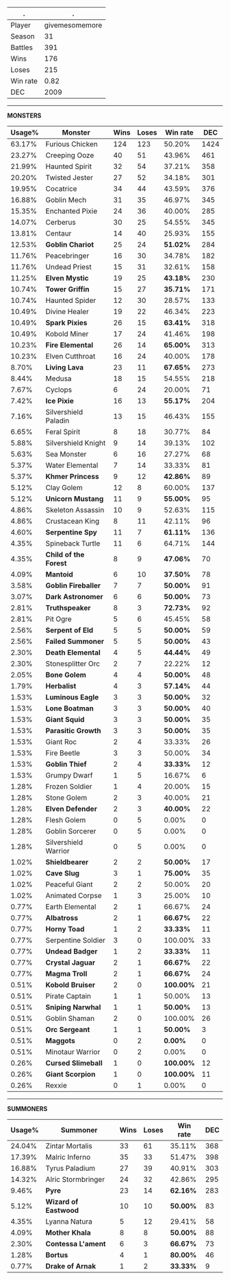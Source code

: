 .|.
|-|-
Player|givemesomemore
Season|31
Battles|391
Wins|176
Loses|215
Win rate|0.82
DEC|2009

---
**MONSTERS**

Usage%|Monster|Wins|Loses|Win rate|DEC|
-|-|-|-|-|-|
63.17%|Furious Chicken|124|123|50.20%|1424|
23.27%|Creeping Ooze|40|51|43.96%|461|
21.99%|Haunted Spirit|32|54|37.21%|358|
20.20%|Twisted Jester|27|52|34.18%|301|
19.95%|Cocatrice|34|44|43.59%|376|
16.88%|Goblin Mech|31|35|46.97%|345|
15.35%|Enchanted Pixie|24|36|40.00%|285|
14.07%|Cerberus|30|25|54.55%|345|
13.81%|Centaur|14|40|25.93%|155|
12.53%|**Goblin Chariot**|25|24|**51.02%**|284|
11.76%|Peacebringer|16|30|34.78%|182|
11.76%|Undead Priest|15|31|32.61%|158|
11.25%|**Elven Mystic**|19|25|**43.18%**|230|
10.74%|**Tower Griffin**|15|27|**35.71%**|171|
10.74%|Haunted Spider|12|30|28.57%|133|
10.49%|Divine Healer|19|22|46.34%|223|
10.49%|**Spark Pixies**|26|15|**63.41%**|318|
10.49%|Kobold Miner|17|24|41.46%|198|
10.23%|**Fire Elemental**|26|14|**65.00%**|313|
10.23%|Elven Cutthroat|16|24|40.00%|178|
8.70%|**Living Lava**|23|11|**67.65%**|273|
8.44%|Medusa|18|15|54.55%|218|
7.67%|Cyclops|6|24|20.00%|71|
7.42%|**Ice Pixie**|16|13|**55.17%**|204|
7.16%|Silvershield Paladin|13|15|46.43%|155|
6.65%|Feral Spirit|8|18|30.77%|84|
5.88%|Silvershield Knight|9|14|39.13%|102|
5.63%|Sea Monster|6|16|27.27%|68|
5.37%|Water Elemental|7|14|33.33%|81|
5.37%|**Khmer Princess**|9|12|**42.86%**|89|
5.12%|Clay Golem|12|8|60.00%|137|
5.12%|**Unicorn Mustang**|11|9|**55.00%**|95|
4.86%|Skeleton Assassin|10|9|52.63%|115|
4.86%|Crustacean King|8|11|42.11%|96|
4.60%|**Serpentine Spy**|11|7|**61.11%**|136|
4.35%|Spineback Turtle|11|6|64.71%|144|
4.35%|**Child of the Forest**|8|9|**47.06%**|70|
4.09%|**Mantoid**|6|10|**37.50%**|78|
3.58%|**Goblin Fireballer**|7|7|**50.00%**|91|
3.07%|**Dark Astronomer**|6|6|**50.00%**|73|
2.81%|**Truthspeaker**|8|3|**72.73%**|92|
2.81%|Pit Ogre|5|6|45.45%|58|
2.56%|**Serpent of Eld**|5|5|**50.00%**|59|
2.56%|**Failed Summoner**|5|5|**50.00%**|43|
2.30%|**Death Elemental**|4|5|**44.44%**|49|
2.30%|Stonesplitter Orc|2|7|22.22%|12|
2.05%|**Bone Golem**|4|4|**50.00%**|48|
1.79%|**Herbalist**|4|3|**57.14%**|44|
1.53%|**Luminous Eagle**|3|3|**50.00%**|32|
1.53%|**Lone Boatman**|3|3|**50.00%**|40|
1.53%|**Giant Squid**|3|3|**50.00%**|35|
1.53%|**Parasitic Growth**|3|3|**50.00%**|35|
1.53%|Giant Roc|2|4|33.33%|26|
1.53%|Fire Beetle|3|3|50.00%|34|
1.53%|**Goblin Thief**|2|4|**33.33%**|12|
1.53%|Grumpy Dwarf|1|5|16.67%|6|
1.28%|Frozen Soldier|1|4|20.00%|15|
1.28%|Stone Golem|2|3|40.00%|21|
1.28%|**Elven Defender**|2|3|**40.00%**|22|
1.28%|Flesh Golem|0|5|0.00%|0|
1.28%|Goblin Sorcerer|0|5|0.00%|0|
1.28%|Silvershield Warrior|0|5|0.00%|0|
1.02%|**Shieldbearer**|2|2|**50.00%**|17|
1.02%|**Cave Slug**|3|1|**75.00%**|35|
1.02%|Peaceful Giant|2|2|50.00%|20|
1.02%|Animated Corpse|1|3|25.00%|10|
0.77%|Earth Elemental|2|1|66.67%|24|
0.77%|**Albatross**|2|1|**66.67%**|22|
0.77%|**Horny Toad**|1|2|**33.33%**|11|
0.77%|Serpentine Soldier|3|0|100.00%|33|
0.77%|**Undead Badger**|1|2|**33.33%**|11|
0.77%|**Crystal Jaguar**|2|1|**66.67%**|22|
0.77%|**Magma Troll**|2|1|**66.67%**|24|
0.51%|**Kobold Bruiser**|2|0|**100.00%**|21|
0.51%|Pirate Captain|1|1|50.00%|13|
0.51%|**Sniping Narwhal**|1|1|**50.00%**|13|
0.51%|Goblin Shaman|2|0|100.00%|26|
0.51%|**Orc Sergeant**|1|1|**50.00%**|3|
0.51%|**Maggots**|0|2|**0.00%**|0|
0.51%|Minotaur Warrior|0|2|0.00%|0|
0.26%|**Cursed Slimeball**|1|0|**100.00%**|12|
0.26%|**Giant Scorpion**|1|0|**100.00%**|11|
0.26%|Rexxie|0|1|0.00%|0|

---
**SUMMONERS**

Usage%|Summoner|Wins|Loses|Win rate|DEC|
-|-|-|-|-|-|
24.04%|Zintar Mortalis|33|61|35.11%|368|
17.39%|Malric Inferno|35|33|51.47%|398|
16.88%|Tyrus Paladium|27|39|40.91%|303|
14.32%|Alric Stormbringer|24|32|42.86%|295|
9.46%|**Pyre**|23|14|**62.16%**|283|
5.12%|**Wizard of Eastwood**|10|10|**50.00%**|83|
4.35%|Lyanna Natura|5|12|29.41%|58|
4.09%|**Mother Khala**|8|8|**50.00%**|88|
2.30%|**Contessa L'ament**|6|3|**66.67%**|73|
1.28%|**Bortus**|4|1|**80.00%**|46|
0.77%|**Drake of Arnak**|1|2|**33.33%**|9|
